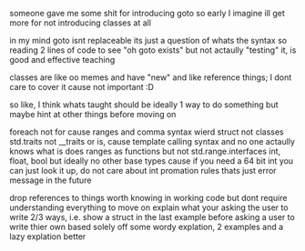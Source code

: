 someone gave me some shit for introducing goto so early
I imagine ill get more for not introducing classes at all

in my mind goto isnt replaceable its just a question of whats the syntax so reading 2 lines of code to see "oh goto exists" but not actaully "testing" it, is good and effective teaching

classes are like oo memes and have "new" and like reference things; I dont care to cover it cause not important :D

so like, I think whats taught should be ideally 1 way to do something but maybe hint at other things before moving on

foreach not for cause ranges and comma syntax wierd
struct not classes
std.traits not __traits or is, cause template calling syntax and no one actaully knows what is does
ranges as functions but not std.range.interfaces
int, float, bool but ideally no other base types cause if you need a 64 bit int you can just look it up, do not care about int promation rules thats just error message in the future

drop references to things worth knowing in working code but dont require understanding everything to move on
explain what your asking the user to write 2/3 ways, i.e. show a struct in the last example before asking a user to write thier own based solely off some wordy explation, 2 examples and a lazy explation better